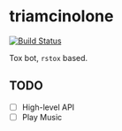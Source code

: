 triamcinolone
=============

[![Build Status](https://travis-ci.org/quininer/triamcinolone.svg)](https://travis-ci.org/quininer/triamcinolone)

Tox bot, `rstox` based.

TODO
----

- [ ] High-level API
- [ ] Play Music

